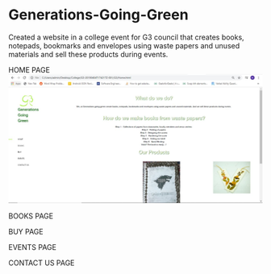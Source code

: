 # Generations-Going-Green
Created a website in a college event for G3 council that creates books, notepads, bookmarks and envelopes using waste papers and unused materials and  sell these products during events. 

HOME PAGE
![](readmeimg/home1.jpg)


























BOOKS PAGE

BUY PAGE

EVENTS PAGE

CONTACT US PAGE
